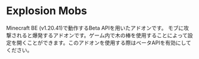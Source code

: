 # Explosion Mobs

Minecraft BE (v1.20.41)で動作するBeta APIを用いたアドオンです。
モブに攻撃されると爆発するアドオンです。ゲーム内で木の棒を使用することによって設定を開くことができます。このアドオンを使用する際はベータAPIを有効にしてください。
